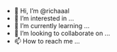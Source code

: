 - 👋 Hi, I’m @richaaal
- 👀 I’m interested in ...
- 🌱 I’m currently learning ...
- 💞️ I’m looking to collaborate on ...
- 📫 How to reach me ...

<!---
richaaal/richaaal is a ✨ special ✨ repository because its `README.md` (this file) appears on your GitHub profile.
You can click the Preview link to take a look at your changes.
--->
